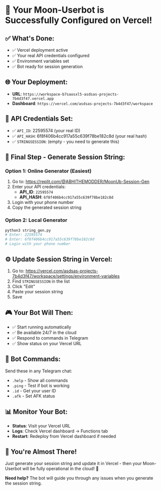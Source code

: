 # 🎉 Your Moon-Userbot is Successfully Configured on Vercel!

## ✅ **What's Done:**
- ✅ Vercel deployment active
- ✅ Your real API credentials configured
- ✅ Environment variables set
- ✅ Bot ready for session generation

## 🌐 **Your Deployment:**
- **URL**: `https://workspace-b7saosxl5-asdsas-projects-7b4d3f47.vercel.app`
- **Dashboard**: `https://vercel.com/asdsas-projects-7b4d3f47/workspace`

## 🔑 **API Credentials Set:**
- ✅ `API_ID`: 22595574 (your real ID)
- ✅ `API_HASH`: 6f8f406b4cc917a55c639f78be182c8d (your real hash)
- ✅ `STRINGSESSION`: (empty - you need to generate this)

## 🚀 **Final Step - Generate Session String:**

### Option 1: Online Generator (Easiest)
1. Go to: https://replit.com/@ABHITHEMODDER/MoonUb-Session-Gen
2. Enter your API credentials:
   - **API_ID**: `22595574`
   - **API_HASH**: `6f8f406b4cc917a55c639f78be182c8d`
3. Login with your phone number
4. Copy the generated session string

### Option 2: Local Generator
```bash
python3 string_gen.py
# Enter: 22595574
# Enter: 6f8f406b4cc917a55c639f78be182c8d
# Login with your phone number
```

## ⚙️ **Update Session String in Vercel:**

1. Go to: https://vercel.com/asdsas-projects-7b4d3f47/workspace/settings/environment-variables
2. Find `STRINGSESSION` in the list
3. Click "Edit"
4. Paste your session string
5. Save

## 🎮 **Your Bot Will Then:**
- ✅ Start running automatically
- ✅ Be available 24/7 in the cloud
- ✅ Respond to commands in Telegram
- ✅ Show status on your Vercel URL

## 🔧 **Bot Commands:**
Send these in any Telegram chat:
- `.help` - Show all commands
- `.ping` - Test if bot is working
- `.id` - Get your user ID
- `.afk` - Set AFK status

## 📊 **Monitor Your Bot:**
- **Status**: Visit your Vercel URL
- **Logs**: Check Vercel dashboard → Functions tab
- **Restart**: Redeploy from Vercel dashboard if needed

## 🎯 **You're Almost There!**

Just generate your session string and update it in Vercel - then your Moon-Userbot will be fully operational in the cloud! 🚀

**Need help?** The bot will guide you through any issues when you generate the session string.